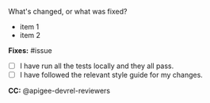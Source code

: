 What's changed, or what was fixed?
-   item 1
-   item 2

**Fixes:** #issue

-   [ ] I have run all the tests locally and they all pass.
-   [ ] I have followed the relevant style guide for my changes.

**CC:** @apigee-devrel-reviewers
